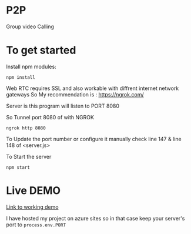 # P2P
Group video Calling

# To get started

Install npm modules:
```
npm install
```

Web RTC requires SSL and also workable with diffrent internet network gateways
So My recommendation is : https://ngrok.com/

Server is this program will listen to PORT 8080

So Tunnel port 8080 of with NGROK
```
ngrok http 8080
```

To Update the port number or configure it manually check line 147 & line 148 of <server.js>

To Start the server
```
npm start
```

# Live DEMO

[Link to working demo](https://jovialp2p.azurewebsites.net/)

I have hosted my project on azure sites so in that case keep your server's port to `process.env.PORT`
